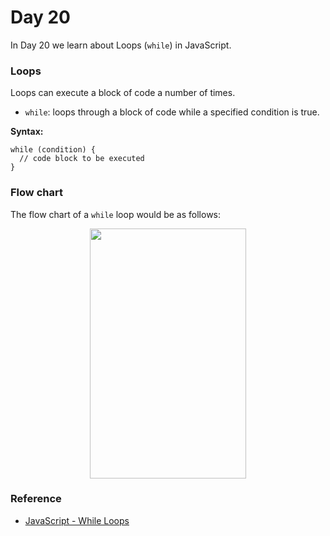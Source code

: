 # Day 20
In Day 20 we learn about Loops (```while```) in JavaScript.

### Loops
Loops can execute a block of code a number of times.

* ```while```: loops through a block of code while a specified condition is true.

**Syntax:**
```
while (condition) {
  // code block to be executed
}
```
### Flow chart
The flow chart of a ```while``` loop would be as follows: 
<p align="center">
  <img width="250" height="400" src="https://user-images.githubusercontent.com/27751735/64491995-7a852c80-d277-11e9-81c5-7809172a0d0a.jpg">
</p>

### Reference
* [JavaScript - While Loops](https://www.tutorialspoint.com/javascript/javascript_while_loop.htm)
